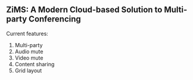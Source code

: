 ZiMS: A Modern Cloud-based Solution to Multi-party Conferencing
------------
Current features:
1. Multi-party
2. Audio mute
3. Video mute
4. Content sharing
5. Grid layout
